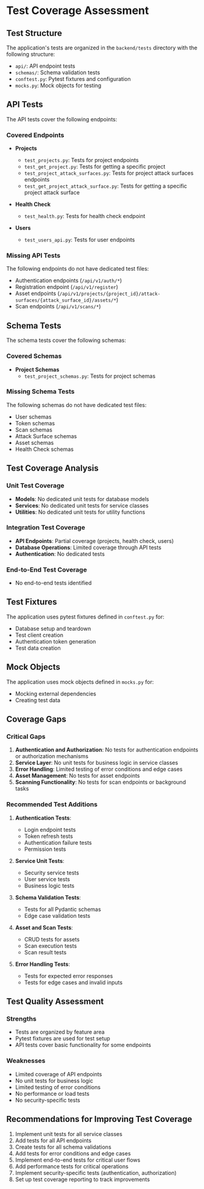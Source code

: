 # Test Coverage Assessment

## Test Structure

The application's tests are organized in the `backend/tests` directory with the following structure:

- `api/`: API endpoint tests
- `schemas/`: Schema validation tests
- `conftest.py`: Pytest fixtures and configuration
- `mocks.py`: Mock objects for testing

## API Tests

The API tests cover the following endpoints:

### Covered Endpoints

- **Projects**
    - `test_projects.py`: Tests for project endpoints
    - `test_get_project.py`: Tests for getting a specific project
    - `test_project_attack_surfaces.py`: Tests for project attack surfaces endpoints
    - `test_get_project_attack_surface.py`: Tests for getting a specific project attack surface

- **Health Check**
    - `test_health.py`: Tests for health check endpoint

- **Users**
    - `test_users_api.py`: Tests for user endpoints

### Missing API Tests

The following endpoints do not have dedicated test files:

- Authentication endpoints (`/api/v1/auth/*`)
- Registration endpoint (`/api/v1/register`)
- Asset endpoints (`/api/v1/projects/{project_id}/attack-surfaces/{attack_surface_id}/assets/*`)
- Scan endpoints (`/api/v1/scans/*`)

## Schema Tests

The schema tests cover the following schemas:

### Covered Schemas

- **Project Schemas**
    - `test_project_schemas.py`: Tests for project schemas

### Missing Schema Tests

The following schemas do not have dedicated test files:

- User schemas
- Token schemas
- Scan schemas
- Attack Surface schemas
- Asset schemas
- Health Check schemas

## Test Coverage Analysis

### Unit Test Coverage

- **Models**: No dedicated unit tests for database models
- **Services**: No dedicated unit tests for service classes
- **Utilities**: No dedicated unit tests for utility functions

### Integration Test Coverage

- **API Endpoints**: Partial coverage (projects, health check, users)
- **Database Operations**: Limited coverage through API tests
- **Authentication**: No dedicated tests

### End-to-End Test Coverage

- No end-to-end tests identified

## Test Fixtures

The application uses pytest fixtures defined in `conftest.py` for:

- Database setup and teardown
- Test client creation
- Authentication token generation
- Test data creation

## Mock Objects

The application uses mock objects defined in `mocks.py` for:

- Mocking external dependencies
- Creating test data

## Coverage Gaps

### Critical Gaps

1. **Authentication and Authorization**: No tests for authentication endpoints or authorization mechanisms
2. **Service Layer**: No unit tests for business logic in service classes
3. **Error Handling**: Limited testing of error conditions and edge cases
4. **Asset Management**: No tests for asset endpoints
5. **Scanning Functionality**: No tests for scan endpoints or background tasks

### Recommended Test Additions

1. **Authentication Tests**:
    - Login endpoint tests
    - Token refresh tests
    - Authentication failure tests
    - Permission tests

2. **Service Unit Tests**:
    - Security service tests
    - User service tests
    - Business logic tests

3. **Schema Validation Tests**:
    - Tests for all Pydantic schemas
    - Edge case validation tests

4. **Asset and Scan Tests**:
    - CRUD tests for assets
    - Scan execution tests
    - Scan result tests

5. **Error Handling Tests**:
    - Tests for expected error responses
    - Tests for edge cases and invalid inputs

## Test Quality Assessment

### Strengths

- Tests are organized by feature area
- Pytest fixtures are used for test setup
- API tests cover basic functionality for some endpoints

### Weaknesses

- Limited coverage of API endpoints
- No unit tests for business logic
- Limited testing of error conditions
- No performance or load tests
- No security-specific tests

## Recommendations for Improving Test Coverage

1. Implement unit tests for all service classes
2. Add tests for all API endpoints
3. Create tests for all schema validations
4. Add tests for error conditions and edge cases
5. Implement end-to-end tests for critical user flows
6. Add performance tests for critical operations
7. Implement security-specific tests (authentication, authorization)
8. Set up test coverage reporting to track improvements
